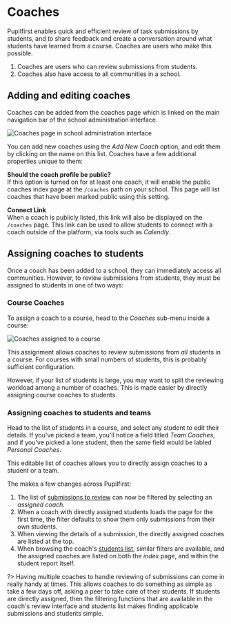# Coaches

Pupilfirst enables quick and efficient review of task submissions by students, and to share feedback and create a conversation around what students have learned from a course. Coaches are users who make this possible.

1. Coaches are users who can review submissions from students.
2. Coaches also have access to all communities in a school.

## Adding and editing coaches

Coaches can be added from the coaches page which is linked on the main navigation bar of the school administration interface.

![Coaches page in school administration interface](https://res.cloudinary.com/sv-co/image/upload/v1574236845/pupilfirst_documentation/coaches/coaches_page_xjrmba.png)

You can add new coaches using the _Add New Coach_ option, and edit them by clicking on the name on this list. Coaches have a few additional properties unique to them:

**Should the coach profile be public?** \
If this option is turned on for at least one coach, it will enable the public coaches index page at the `/coaches` path on your school. This page will list coaches that have been marked public using this setting.

**Connect Link**\
When a coach is publicly listed, this link will also be displayed on the `/coaches` page. This link can be used to allow students to connect with a coach outside of the platform, via tools such as _Calendly_.

## Assigning coaches to students

Once a coach has been added to a school, they can immediately access all communities. However, to review submissions from students, they must be assigned to students in one of two ways:

### Course Coaches

To assign a coach to a course, head to the _Coaches_ sub-menu inside a course:

![Coaches assigned to a course](https://res.cloudinary.com/sv-co/image/upload/v1589824687/pupilfirst_documentation/coaches/course_coaches_page_jql0rz.png)

This assignment allows coaches to review submissions from _all_ students in a course. For courses with small numbers of students, this is probably sufficient configuration.

However, if your list of students is large, you may want to split the reviewing workload among a number of coaches. This is made easier by directly assigning course coaches to students.

### Assigning coaches to students and teams

Head to the list of students in a course, and select any student to edit their details. If you've picked a team, you'll notice a field titled _Team Coaches_, and if you've picked a lone student, then the same field would be labled _Personal Coaches_.

This editable list of coaches allows you to directly assign coaches to a student or a team.

The makes a few changes across Pupilfirst:

1. The list of [submissions to review](/reviewing_submissions) can now be filtered by selecting an _assigned coach_.
2. When a coach with directly assigned students loads the page for the first time, the filter defaults to show them only submissions from their own students.
3. When viewing the details of a submission, the directly assigned coaches are listed at the top.
4. When browsing the coach's [students list](/student_reports), similar filters are available, and the assigned coaches are listed on both the _index_ page, and within the student report itself.

?> Having multiple coaches to handle reviewing of submissions can come in really handy at times. This allows coaches to do something as simple as take a few days off, asking a peer to take care of their students. If students are directly assigned, then the filtering functions that are available in the coach's review interface and students list makes finding applicable submissions and students simple.
